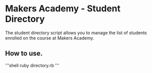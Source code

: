 Makers Academy - Student Directory
==================================

The student directory script allows you to manage the list of students enrolled on the course at Makers Academy.

How to use. 
-----------

'''shell
ruby directory.rb
'''
